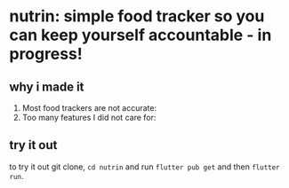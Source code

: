 # nutrin: simple food tracker so you can keep yourself accountable - in progress!

## why i made it 
1. Most food trackers are not accurate: 
2. Too many features I did not care for:

## try it out
to try it out git clone, `cd nutrin` and run `flutter pub get` and then `flutter run`. 
